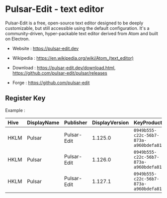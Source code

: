 # Pulsar-Edit - text editor

Pulsar-Edit is a free, open-source text editor designed to be deeply customizable, but still accessible using the default configuration.
It's a community-driven, hyper-packable text editor derived from Atom and built on Electron.

* Website : https://pulsar-edit.dev
* Wikipedia : https://en.wikipedia.org/wiki/Atom_(text_editor)

* Download : https://pulsar-edit.dev/download.html,
	https://github.com/pulsar-edit/pulsar/releases
* Forge : https://github.com/pulsar-edit


## Register Key

Example :

 | Hive | DisplayName | Publisher | DisplayVersion | KeyProduct | UninstallExe |
 |:---- |:----------- |:--------- |:-------------- |:---------- |:------------ |
 | HKLM | Pulsar | Pulsar-Edit | 1.125.0 | `0949b555-c22c-56b7-873a-a960bdefa81f` | `"C:\Program Files\Pulsar\Uninstall Pulsar.exe" /allusers` | 
 | HKLM | Pulsar | Pulsar-Edit | 1.126.0 | `0949b555-c22c-56b7-873a-a960bdefa81f` | `"C:\Program Files\Pulsar\Uninstall Pulsar.exe" /allusers` |
 | HKLM | Pulsar | Pulsar-Edit | 1.127.1 | `0949b555-c22c-56b7-873a-a960bdefa81f` | `"C:\Program Files\Pulsar\Uninstall Pulsar.exe" /allusers` |
